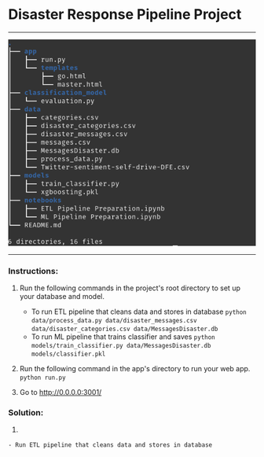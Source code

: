 # Disaster Response Pipeline Project

<hr>
<div style="text-align: center;">
<img src="screenshots/tree.png"  alt=""/>
</div>
<hr>

### Instructions:
1. Run the following commands in the project's root directory to set up your database and model.

    - To run ETL pipeline that cleans data and stores in database
        `python data/process_data.py data/disaster_messages.csv data/disaster_categories.csv data/MessagesDisaster.db`
    - To run ML pipeline that trains classifier and saves
        `python models/train_classifier.py data/MessagesDisaster.db models/classifier.pkl`

2. Run the following command in the app's directory to run your web app.
    `python run.py`

3. Go to http://0.0.0.0:3001/


### Solution:

1. 

    - Run ETL pipeline that cleans data and stores in database

